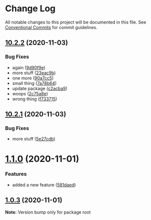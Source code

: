 # Change Log

All notable changes to this project will be documented in this file.
See [Conventional Commits](https://conventionalcommits.org) for commit guidelines.

## [10.2.2](https://github.com/andrewmtam/lerna-test/compare/v10.2.1...v10.2.2) (2020-11-03)


### Bug Fixes

* again ([9d90f9e](https://github.com/andrewmtam/lerna-test/commit/9d90f9e063dd692a409060c7d92cd159a1484778))
* more stuff ([23eac9b](https://github.com/andrewmtam/lerna-test/commit/23eac9b98f96e04c2f8c8d217406b50117f225e0))
* one more ([90a7cc5](https://github.com/andrewmtam/lerna-test/commit/90a7cc554c3d8352c5fa0cd3fd8b5705a0e92dc6))
* small thing ([7a78b64](https://github.com/andrewmtam/lerna-test/commit/7a78b6439544e099c1ad5c3c02ceb22d4d2b00cf))
* update package ([c2acba9](https://github.com/andrewmtam/lerna-test/commit/c2acba983db47faeda299171d1f248ea64aeb13c))
* woops ([2c75a8e](https://github.com/andrewmtam/lerna-test/commit/2c75a8ee6e95d47843c70c6a8528fd49fdde3595))
* wrong thing ([f733715](https://github.com/andrewmtam/lerna-test/commit/f733715fc86beeb242406730d855d72541235c9a))





## [10.2.1](https://github.com/andrewmtam/lerna-test/compare/v10.2.0...v10.2.1) (2020-11-03)


### Bug Fixes

* more stuff ([5e27cdb](https://github.com/andrewmtam/lerna-test/commit/5e27cdb4f2794b32b2a9d3dfe346e135a7b4d2a0))





# [1.1.0](https://github.com/andrewmtam/lerna-test/compare/v1.0.3...v1.1.0) (2020-11-01)


### Features

* added a new feature ([581daed](https://github.com/andrewmtam/lerna-test/commit/581daed3a7b12c36a13e91817c2fa868bbe71aa2))





## [1.0.3](https://github.com/andrewmtam/lerna-test/compare/v1.0.2...v1.0.3) (2020-11-01)

**Note:** Version bump only for package root
